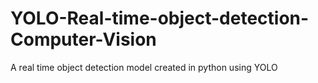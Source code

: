 # YOLO-Real-time-object-detection-Computer-Vision
A real time object detection model created in python using YOLO